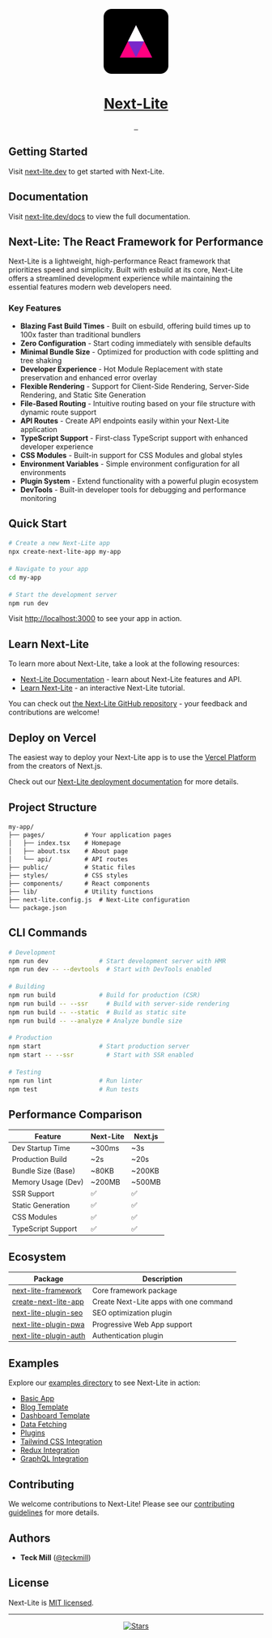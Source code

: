 <p align="center">
  <a href="https://github.com/Nom-nom-hub/next-lite-main">
    <img src="public/next-lite-logo.svg" alt="Next-Lite logo" width="128" height="128">
    <h1 align="center">Next-Lite</h1>
  </a>
</p>

<p align="center">
  <a aria-label="NPM version" href="https://www.npmjs.com/package/next-lite-framework">
    <img alt="" src="https://img.shields.io/npm/v/next-lite-framework.svg?style=for-the-badge&labelColor=000000">
  </a>
  <a aria-label="License" href="https://github.com/Nom-nom-hub/next-lite-main/blob/main/LICENSE">
    <img alt="" src="https://img.shields.io/npm/l/next-lite-framework.svg?style=for-the-badge&labelColor=000000">
  </a>
  <a aria-label="Join the community on GitHub" href="https://github.com/Nom-nom-hub/next-lite-main/discussions">
    <img alt="" src="https://img.shields.io/badge/Join%20the%20community-blueviolet.svg?style=for-the-badge&logo=github&labelColor=000000&logoWidth=20">
  </a>
</p>

## Getting Started

Visit [next-lite.dev](https://github.com/Nom-nom-hub/next-lite-main) to get started with Next-Lite.

## Documentation

Visit [next-lite.dev/docs](https://github.com/Nom-nom-hub/next-lite-main/tree/main/docs) to view the full documentation.

## Next-Lite: The React Framework for Performance

Next-Lite is a lightweight, high-performance React framework that prioritizes speed and simplicity. Built with esbuild at its core, Next-Lite offers a streamlined development experience while maintaining the essential features modern web developers need.

### Key Features

- **Blazing Fast Build Times** - Built on esbuild, offering build times up to 100x faster than traditional bundlers
- **Zero Configuration** - Start coding immediately with sensible defaults
- **Minimal Bundle Size** - Optimized for production with code splitting and tree shaking
- **Developer Experience** - Hot Module Replacement with state preservation and enhanced error overlay
- **Flexible Rendering** - Support for Client-Side Rendering, Server-Side Rendering, and Static Site Generation
- **File-Based Routing** - Intuitive routing based on your file structure with dynamic route support
- **API Routes** - Create API endpoints easily within your Next-Lite application
- **TypeScript Support** - First-class TypeScript support with enhanced developer experience
- **CSS Modules** - Built-in support for CSS Modules and global styles
- **Environment Variables** - Simple environment configuration for all environments
- **Plugin System** - Extend functionality with a powerful plugin ecosystem
- **DevTools** - Built-in developer tools for debugging and performance monitoring

## Quick Start

```bash
# Create a new Next-Lite app
npx create-next-lite-app my-app

# Navigate to your app
cd my-app

# Start the development server
npm run dev
```

Visit [http://localhost:3000](http://localhost:3000) to see your app in action.

## Learn Next-Lite

To learn more about Next-Lite, take a look at the following resources:

- [Next-Lite Documentation](https://github.com/Nom-nom-hub/next-lite-main/tree/main/docs) - learn about Next-Lite features and API.
- [Learn Next-Lite](https://github.com/Nom-nom-hub/next-lite-main/tree/main/examples) - an interactive Next-Lite tutorial.

You can check out [the Next-Lite GitHub repository](https://github.com/Nom-nom-hub/next-lite-main) - your feedback and contributions are welcome!

## Deploy on Vercel

The easiest way to deploy your Next-Lite app is to use the [Vercel Platform](https://vercel.com/new?utm_source=github&utm_medium=readme&utm_campaign=next-lite) from the creators of Next.js.

Check out our [Next-Lite deployment documentation](https://github.com/Nom-nom-hub/next-lite-main/tree/main/docs/deployment.md) for more details.

## Project Structure

```
my-app/
├── pages/           # Your application pages
│   ├── index.tsx    # Homepage
│   ├── about.tsx    # About page
│   └── api/         # API routes
├── public/          # Static files
├── styles/          # CSS styles
├── components/      # React components
├── lib/             # Utility functions
├── next-lite.config.js  # Next-Lite configuration
└── package.json
```

## CLI Commands

```bash
# Development
npm run dev              # Start development server with HMR
npm run dev -- --devtools  # Start with DevTools enabled

# Building
npm run build            # Build for production (CSR)
npm run build -- --ssr     # Build with server-side rendering
npm run build -- --static  # Build as static site
npm run build -- --analyze # Analyze bundle size

# Production
npm start                # Start production server
npm start -- --ssr         # Start with SSR enabled

# Testing
npm run lint             # Run linter
npm test                 # Run tests
```

## Performance Comparison

| Feature              | Next-Lite | Next.js |
|---------------------|-----------|---------|
| Dev Startup Time    | ~300ms    | ~3s     |
| Production Build    | ~2s       | ~20s    |
| Bundle Size (Base)  | ~80KB     | ~200KB  |
| Memory Usage (Dev)  | ~200MB    | ~500MB  |
| SSR Support         | ✅        | ✅      |
| Static Generation   | ✅        | ✅      |
| CSS Modules         | ✅        | ✅      |
| TypeScript Support  | ✅        | ✅      |

## Ecosystem

| Package | Description |
|---------|-------------|
| [next-lite-framework](https://www.npmjs.com/package/next-lite-framework) | Core framework package |
| [create-next-lite-app](https://www.npmjs.com/package/create-next-lite-app) | Create Next-Lite apps with one command |
| [next-lite-plugin-seo](https://github.com/Nom-nom-hub/next-lite-main/tree/main/plugins/seo-plugin.js) | SEO optimization plugin |
| [next-lite-plugin-pwa](https://github.com/Nom-nom-hub/next-lite-main/tree/main/plugins/pwa-plugin.js) | Progressive Web App support |
| [next-lite-plugin-auth](https://github.com/Nom-nom-hub/next-lite-main/tree/main/plugins/auth-plugin.js) | Authentication plugin |

## Examples

Explore our [examples directory](https://github.com/Nom-nom-hub/next-lite-main/tree/main/examples) to see Next-Lite in action:

- [Basic App](https://github.com/Nom-nom-hub/next-lite-main/tree/main/examples/basic)
- [Blog Template](https://github.com/Nom-nom-hub/next-lite-main/tree/main/examples/blog)
- [Dashboard Template](https://github.com/Nom-nom-hub/next-lite-main/tree/main/examples/dashboard)
- [Data Fetching](https://github.com/Nom-nom-hub/next-lite-main/tree/main/examples/data-fetching)
- [Plugins](https://github.com/Nom-nom-hub/next-lite-main/tree/main/examples/plugins)
- [Tailwind CSS Integration](https://github.com/Nom-nom-hub/next-lite-main/tree/main/examples/tailwind)
- [Redux Integration](https://github.com/Nom-nom-hub/next-lite-main/tree/main/examples/redux)
- [GraphQL Integration](https://github.com/Nom-nom-hub/next-lite-main/tree/main/examples/graphql)

## Contributing

We welcome contributions to Next-Lite! Please see our [contributing guidelines](CONTRIBUTING.md) for more details.

## Authors

- **Teck Mill** ([@teckmill](https://github.com/teckmill))

## License

Next-Lite is [MIT licensed](LICENSE).

---

<p align="center">
  <a href="https://github.com/Nom-nom-hub/next-lite-main/stargazers">
    <img src="https://img.shields.io/github/stars/Nom-nom-hub/next-lite-main?style=social" alt="Stars">
  </a>
</p>
